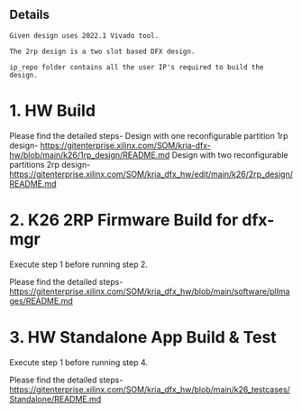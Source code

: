 ## Details
```
Given design uses 2022.1 Vivado tool.

The 2rp design is a two slot based DFX design. 

ip_repo folder contains all the user IP's required to build the design. 

```
# 1. HW Build 

Please find the detailed steps-
Design with one reconfigurable partition 1rp design- https://gitenterprise.xilinx.com/SOM/kria-dfx-hw/blob/main/k26/1rp_design/README.md
Design with two reconfigurable partitions 2rp design-  https://gitenterprise.xilinx.com/SOM/kria_dfx_hw/edit/main/k26/2rp_design/README.md 

# 2. K26 2RP Firmware Build for dfx-mgr

Execute step 1 before running step 2. 

Please find the detailed steps-https://gitenterprise.xilinx.com/SOM/kria_dfx_hw/blob/main/software/plImages/README.md 

# 3. HW Standalone App Build & Test 

Execute step 1 before running step 4. 

Please find the detailed steps-https://gitenterprise.xilinx.com/SOM/kria_dfx_hw/blob/main/k26_testcases/Standalone/README.md 
